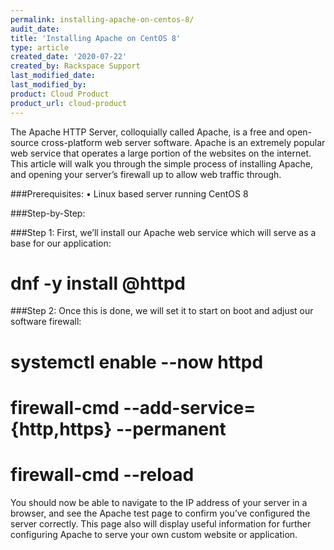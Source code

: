 ```yaml
---
permalink: installing-apache-on-centos-8/
audit_date:
title: 'Installing Apache on CentOS 8'
type: article
created_date: '2020-07-22'
created_by: Rackspace Support
last_modified_date:
last_modified_by:
product: Cloud Product
product_url: cloud-product
---
```


The Apache HTTP Server, colloquially called Apache, is a free and open-source cross-platform web server software. Apache is an extremely popular web service that operates a large portion of the websites on the internet. This article will walk you through the simple process of installing Apache, and opening your server’s firewall up to allow web traffic through.

###Prerequisites:
• Linux based server running CentOS 8

###Step-by-Step:

###Step 1: First, we’ll install our Apache web service which will serve as a base for our application:

# dnf -y install @httpd

###Step 2: Once this is done, we will set it to start on boot and adjust our software firewall:

# systemctl enable --now httpd
# firewall-cmd --add-service={http,https} --permanent
# firewall-cmd --reload

You should now be able to navigate to the IP address of your server in a browser, and see the Apache test page to confirm you’ve configured the server correctly. This page also will display useful information for further configuring Apache to serve your own custom website or application.
